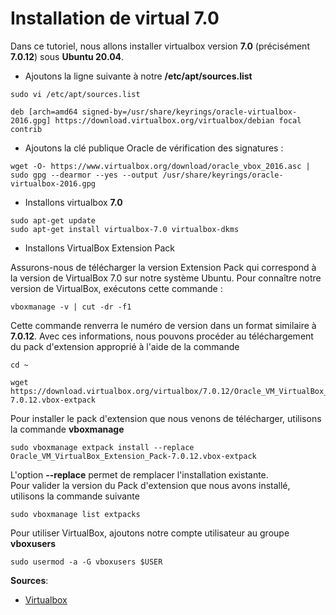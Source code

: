 # Installation de virtual 7.0

Dans ce tutoriel, nous allons installer virtualbox version **7.0** (précisément **7.0.12**) sous **Ubuntu 20.04**.

- Ajoutons la ligne suivante à notre **/etc/apt/sources.list**

```
sudo vi /etc/apt/sources.list
```

```
deb [arch=amd64 signed-by=/usr/share/keyrings/oracle-virtualbox-2016.gpg] https://download.virtualbox.org/virtualbox/debian focal contrib
```

- Ajoutons la clé publique Oracle de vérification des signatures :

```
wget -O- https://www.virtualbox.org/download/oracle_vbox_2016.asc | sudo gpg --dearmor --yes --output /usr/share/keyrings/oracle-virtualbox-2016.gpg
```

- Installons virtualbox **7.0**

```
sudo apt-get update
sudo apt-get install virtualbox-7.0 virtualbox-dkms
```

- Installons VirtualBox Extension Pack

Assurons-nous de télécharger la version Extension Pack qui correspond à la version de VirtualBox 7.0 sur notre système Ubuntu. Pour connaître notre version de VirtualBox, exécutons cette commande :

```
vboxmanage -v | cut -dr -f1
```

Cette commande renverra le numéro de version dans un format similaire à **7.0.12**. Avec ces informations, nous pouvons procéder au téléchargement du pack d'extension approprié à l'aide de la commande

```
cd ~
```

```
wget https://download.virtualbox.org/virtualbox/7.0.12/Oracle_VM_VirtualBox_Extension_Pack-7.0.12.vbox-extpack
```

Pour installer le pack d'extension que nous venons de télécharger, utilisons la commande **vboxmanage**

```
sudo vboxmanage extpack install --replace Oracle_VM_VirtualBox_Extension_Pack-7.0.12.vbox-extpack
```

L'option **--replace** permet de remplacer l'installation existante.
<br>
Pour valider la version du Pack d'extension que nous avons installé, utilisons la commande suivante

```
sudo vboxmanage list extpacks
```

Pour utiliser VirtualBox, ajoutons notre compte utilisateur au groupe **vboxusers**

```
sudo usermod -a -G vboxusers $USER
```

**Sources**: 
- [Virtualbox](https://www.virtualbox.org/wiki/Linux_Downloads)